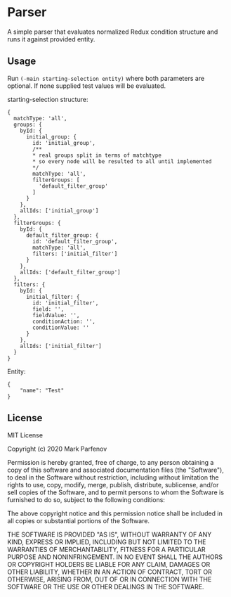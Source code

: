 # Parser

A simple parser that evaluates normalized Redux condition structure and runs it
against provided entity. 

## Usage

Run ``(-main starting-selection entity)`` where both parameters are optional.
If none supplied test values will be evaluated.

starting-selection structure:
 ```
 {
   matchType: 'all',
   groups: {
     byId: {
       initial_group: {
         id: 'initial_group',
         /**
         * real groups split in terms of matchtype
         * so every node will be resulted to all until implemented
         */
         matchType: 'all',
         filterGroups: [
           'default_filter_group'
         ]
       }
     },
     allIds: ['initial_group']
   },
   filterGroups: {
     byId: {
       default_filter_group: {
         id: 'default_filter_group',
         matchType: 'all',
         filters: ['initial_filter']
       }
     },
     allIds: ['default_filter_group']
   },
   filters: {
     byId: {
       initial_filter: {
         id: 'initial_filter',
         field: '',
         fieldValue: '',
         conditionAction: '',
         conditionValue: ''
       }
     },
     allIds: ['initial_filter']
   }
 }
 ```

Entity:
```
{
    "name": "Test"
}
```

## License

MIT License

Copyright (c) 2020 Mark Parfenov

Permission is hereby granted, free of charge, to any person obtaining a copy
of this software and associated documentation files (the "Software"), to deal
in the Software without restriction, including without limitation the rights
to use, copy, modify, merge, publish, distribute, sublicense, and/or sell
copies of the Software, and to permit persons to whom the Software is
furnished to do so, subject to the following conditions:

The above copyright notice and this permission notice shall be included in all
copies or substantial portions of the Software.

THE SOFTWARE IS PROVIDED "AS IS", WITHOUT WARRANTY OF ANY KIND, EXPRESS OR
IMPLIED, INCLUDING BUT NOT LIMITED TO THE WARRANTIES OF MERCHANTABILITY,
FITNESS FOR A PARTICULAR PURPOSE AND NONINFRINGEMENT. IN NO EVENT SHALL THE
AUTHORS OR COPYRIGHT HOLDERS BE LIABLE FOR ANY CLAIM, DAMAGES OR OTHER
LIABILITY, WHETHER IN AN ACTION OF CONTRACT, TORT OR OTHERWISE, ARISING FROM,
OUT OF OR IN CONNECTION WITH THE SOFTWARE OR THE USE OR OTHER DEALINGS IN THE
SOFTWARE.